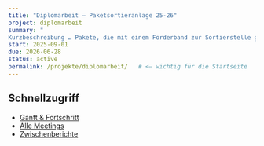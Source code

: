 ```yaml
---
title: "Diplomarbeit – Paketsortieranlage 25-26"
project: diplomarbeit
summary: "
Kurzbeschreibung … Pakete, die mit einem Förderband zur Sortierstelle gebracht werden, sollen mittels eines Farberkennungssensors erkannt und umsortiert werden. Dies soll von einem Raspberry Pi Pico2 WH vollautomatisert überwacht und gesteuert werden." 
start: 2025-09-01
due: 2026-06-28
status: active
permalink: /projekte/diplomarbeit/   # <— wichtig für die Startseite
---
```


## Schnellzugriff
- [Gantt & Fortschritt](./gantt/)
- [Alle Meetings](./meetings/)
- [Zwischenberichte](./berichte/)
